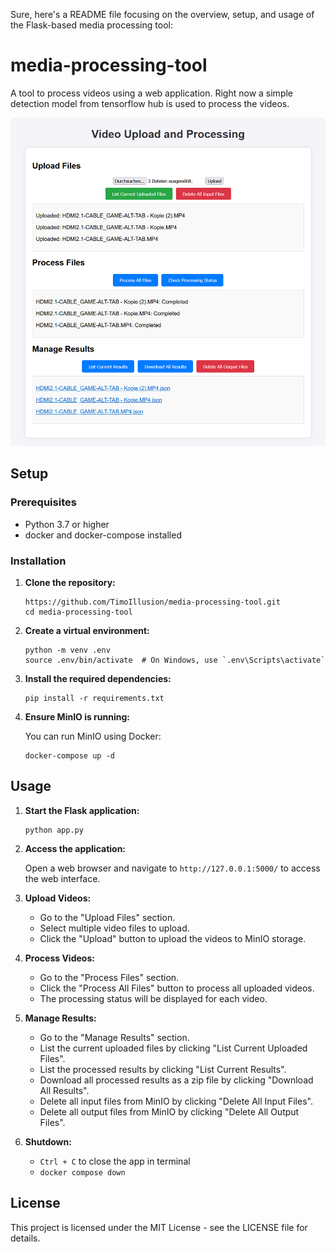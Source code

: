 Sure, here's a README file focusing on the overview, setup, and usage of the Flask-based media processing tool:

# media-processing-tool

A tool to process videos using a web application. Right now a simple detection model from tensorflow hub is used to process the videos.


![GUI of media-processing-tool](assets/gui.png)

## Setup

### Prerequisites

- Python 3.7 or higher
- docker and docker-compose installed

### Installation

1. **Clone the repository:**
    ```shell
    https://github.com/TimoIllusion/media-processing-tool.git
    cd media-processing-tool
    ```

2. **Create a virtual environment:**
    ```shell
    python -m venv .env 
    source .env/bin/activate  # On Windows, use `.env\Scripts\activate`
    ```

3. **Install the required dependencies:**
    ```shell
    pip install -r requirements.txt
    ```

4. **Ensure MinIO is running:**

   You can run MinIO using Docker:
   ```shell
   docker-compose up -d
   ```

## Usage

1. **Start the Flask application:**
    ```shell
    python app.py
    ```

2. **Access the application:**

   Open a web browser and navigate to `http://127.0.0.1:5000/` to access the web interface.

3. **Upload Videos:**

   - Go to the "Upload Files" section.
   - Select multiple video files to upload.
   - Click the "Upload" button to upload the videos to MinIO storage.

4. **Process Videos:**

   - Go to the "Process Files" section.
   - Click the "Process All Files" button to process all uploaded videos.
   - The processing status will be displayed for each video.

5. **Manage Results:**

   - Go to the "Manage Results" section.
   - List the current uploaded files by clicking "List Current Uploaded Files".
   - List the processed results by clicking "List Current Results".
   - Download all processed results as a zip file by clicking "Download All Results".
   - Delete all input files from MinIO by clicking "Delete All Input Files".
   - Delete all output files from MinIO by clicking "Delete All Output Files".

6. **Shutdown:**

   - ``Ctrl + C`` to close the app in terminal
   - ``docker compose down``

## License

This project is licensed under the MIT License - see the LICENSE file for details.